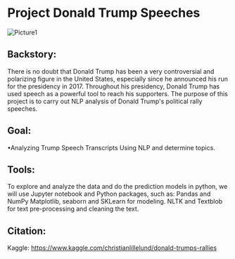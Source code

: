 # Project Donald Trump Speeches

![Picture1](https://user-images.githubusercontent.com/72619886/141303136-4ca5c751-f069-427d-a0dc-64b0600a91cf.jpg)

## Backstory:
There is no doubt that Donald Trump has been a very controversial and polarizing figure in the United States, especially since he announced his run for the presidency in 2017.
Throughout his presidency, Donald Trump has used speech as a powerful tool to reach his supporters. The purpose of this project is to carry out NLP analysis of Donald Trump's political rally speeches.


## Goal:

•Analyzing Trump Speech Transcripts Using NLP and determine topics.
## Tools:
To explore and analyze the data and do the prediction models in python, we will use Jupyter
notebook and Python packages, such as: Pandas and NumPy Matplotlib, seaborn and SKLearn for
modeling. NLTK and Textblob for text pre-processing and cleaning the text.

## Citation:
Kaggle:
https://www.kaggle.com/christianlillelund/donald-trumps-rallies

